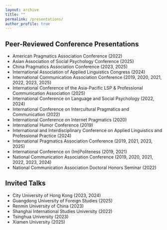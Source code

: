 ```yaml
---
layout: archive
title: ""
permalink: /presentations/
author_profile: true
---
```


Peer-Reviewed Conference Presentations
-----

* American Pragmatics Association Conference (2022)
* Asian Association of Social Psychology Conference (2025)
* China Pragmatics Association Conference (2023, 2025)
* International Association of Applied Linguistics Congress (2024)
* International Communication Association Conference (2019, 2020, 2021, 2022, 2023, 2025)
* International Conference of the Asia-Pacific LSP & Professional Communication Association (2025)
* International Conference on Language and Social Psychology (2022, 2024)
* International Conference on Intercultural Pragmatics and Communication (2022)
* International Conference on Internet Pragmatics (2020)
* International Humor Conference (2019)
* International and Interdisciplinary Conference on Applied Linguistics and Professional Practice (2024)
* International Pragmatics Association Conference (2019, 2021, 2023, 2025)
* International Conference on (Im)Politeness (2019, 2021)
* National Communication Association Conference (2019, 2020, 2021, 2022, 2023, 2024)
* National Communication Association Doctoral Honors Seminar (2022)

Invited Talks
-----

* City University of Hong Kong (2023, 2024)
* Guangdong University of Foreign Studies (2025) 
* Renmin University of China (2023)
* Shanghai International Studies University (2022)
* Tsinghua University (2023)
* Xiamen University (2025)
